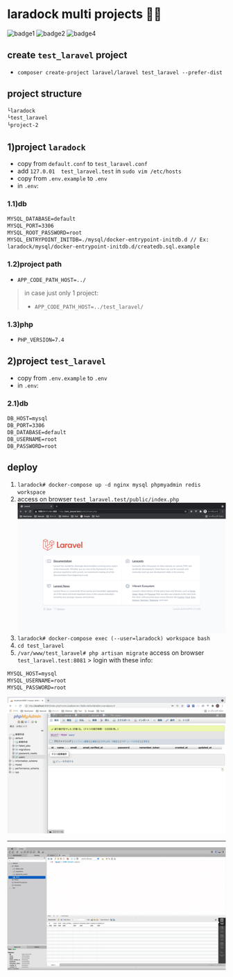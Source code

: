# laradock multi projects 🚀🐳

![badge1](https://img.shields.io/badge/laradock-12.1-yellow)
![badge2](https://img.shields.io/badge/laravel-8-brightgreen)
![badge4](https://img.shields.io/badge/docker-20.10-blue)

## create `test_laravel` project
- `composer create-project laravel/laravel test_laravel --prefer-dist`

## project structure
```sh
└laradock
└test_laravel
└project-2
```

## 1)project `laradock`
- copy from `default.conf` to `test_laravel.conf`
- add `127.0.01  test_laravel.test` in `sudo vim /etc/hosts`
- copy from `.env.example` to `.env`
- in `.env`:

### 1.1)db
```shell
MYSQL_DATABASE=default
MYSQL_PORT=3306
MYSQL_ROOT_PASSWORD=root
MYSQL_ENTRYPOINT_INITDB=./mysql/docker-entrypoint-initdb.d // Ex: laradock/mysql/docker-entrypoint-initdb.d/createdb.sql.example
```
### 1.2)project path
- `APP_CODE_PATH_HOST=../`
>in case just only 1 project:
>- `APP_CODE_PATH_HOST=../test_laravel/`

### 1.3)php
- `PHP_VERSION=7.4`

## 2)project `test_laravel`
- copy from `.env.example` to `.env`
- in `.env`:

### 2.1)db
```shell
DB_HOST=mysql
DB_PORT=3306
DB_DATABASE=default
DB_USERNAME=root
DB_PASSWORD=root
```

## deploy
1. `laradock# docker-compose up -d nginx mysql phpmyadmin redis workspace`
2. access on browser `test_laravel.test/public/index.php`
![demo](screenshot/demo.png)
3. `laradock# docker-compose exec (--user=laradock) workspace bash`
4. `cd test_laravel`
5. `/var/www/test_laravel# php artisan migrate`
access on browser `test_laravel.test:8081` > login with these info:
```shell
MYSQL_HOST=mysql
MYSQL_USERNAME=root
MYSQL_PASSWORD=root
```
![phpmyadmin](screenshot/phpmyadmin.png)
*****************
![db](screenshot/db.png)
